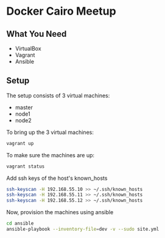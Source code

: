 # Docker Cairo Meetup

## What You Need

- VirtualBox
- Vagrant
- Ansible

## Setup

The setup consists of 3 virtual machines:
- master
- node1
- node2

To bring up the 3 virtual machines:

```bash
vagrant up
```

To make sure the machines are up:

```bash
vagrant status
```

Add ssh keys of the host's known_hosts

```bash
ssh-keyscan -H 192.168.55.10 >> ~/.ssh/known_hosts
ssh-keyscan -H 192.168.55.11 >> ~/.ssh/known_hosts
ssh-keyscan -H 192.168.55.12 >> ~/.ssh/known_hosts
```

Now, provision the machines using ansible

```bash
cd ansible
ansible-playbook --inventory-file=dev -v --sudo site.yml
```
